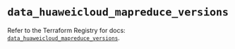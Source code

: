 # `data_huaweicloud_mapreduce_versions`

Refer to the Terraform Registry for docs: [`data_huaweicloud_mapreduce_versions`](https://registry.terraform.io/providers/huaweicloud/huaweicloud/1.71.1/docs/data-sources/mapreduce_versions).
